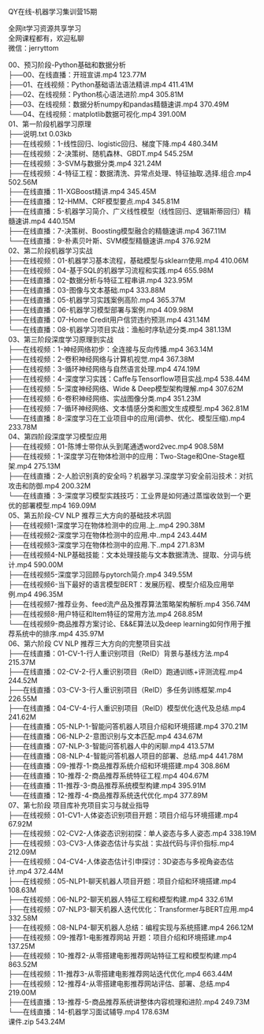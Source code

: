 QY在线-机器学习集训营15期

全网it学习资源共享学习<br>全网课程都有，欢迎私聊<br>微信：jerryttom<br>

00、预习阶段-Python基础和数据分析<br> ├──00、在线直播：开班宣讲.mp4 123.77M<br> ├──01、在线视频：Python基础语法语法精讲.mp4 411.41M<br> ├──02、在线视频：Python核心语法进阶.mp4 305.81M<br> ├──03、在线视频：数据分析numpy和pandas精髓速讲.mp4 370.49M<br> └──04、在线视频：matplotlib数据可视化.mp4 391.00M<br> 01、第一阶段机器学习原理<br> ├──说明.txt 0.03kb<br> ├──在线视频：1-线性回归、logistic回归、梯度下降.mp4 480.34M<br> ├──在线视频：2-决策树、随机森林、GBDT.mp4 545.25M<br> ├──在线视频：3-SVM与数据分类.mp4 321.24M<br> ├──在线视频：4-特征工程：数据清洗、异常点处理、特征抽取.选择.组合.mp4 502.56M<br> ├──在线直播：11-XGBoost精讲.mp4 345.45M<br> ├──在线直播：12-HMM、CRF模型要点.mp4 345.81M<br> ├──在线直播：5-机器学习简介、广义线性模型（线性回归、逻辑斯蒂回归）精髓速讲.mp4 440.15M<br> ├──在线直播：7-决策树、Boosting模型融合的精髓速讲.mp4 367.11M<br> └──在线直播：9-朴素贝叶斯、SVM模型精髓速讲.mp4 376.92M<br> 02、第二阶段机器学习实战<br> ├──在线视频：01-机器学习基本流程，基础模型与sklearn使用.mp4 410.06M<br> ├──在线视频：04-基于SQL的机器学习流程和实践.mp4 655.98M<br> ├──在线直播：02-数据分析与特征工程串讲.mp4 323.95M<br> ├──在线直播：03-图像与文本基础.mp4 333.88M<br> ├──在线直播：05-机器学习实践案例高阶.mp4 365.37M<br> ├──在线直播：06-机器学习模型部署与案例.mp4 409.98M<br> ├──在线直播：07-Home Credit用户信贷违约预测.mp4 431.14M<br> └──在线直播：08-机器学习项目实战：渔船时序轨迹分类.mp4 381.13M<br> 03、第三阶段深度学习原理到实战<br> ├──在线视频：1-神经网络初步：全连接与反向传播.mp4 363.14M<br> ├──在线视频：2-卷积神经网络与计算机视觉.mp4 367.38M<br> ├──在线视频：3-循环神经网络与自然语言处理.mp4 474.19M<br> ├──在线视频：4-深度学习实践：Caffe与Tensorflow项目实战.mp4 538.44M<br> ├──在线视频：5-深度神经网络、Wide &amp; Deep模型架构理解.mp4 307.62M<br> ├──在线视频：6-卷积神经网络、实战图像分类.mp4 351.23M<br> ├──在线视频：7-循环神经网络、文本情感分类和图文生成模型.mp4 362.81M<br> └──在线直播：8-深度学习在工业项目中的应用(调参、优化、模型压缩).mp4 233.78M<br> 04、第四阶段深度学习模型应用<br> ├──在线视频：01-陈博士带你从头到尾通透word2vec.mp4 908.58M<br> ├──在线视频：1-深度学习在物体检测中的应用：Two-Stage和One-Stage框架.mp4 275.13M<br> ├──在线直播：2-人脸识别真的安全吗？机器学习.深度学习安全前沿技术：对抗攻击和防御.mp4 200.32M<br> └──在线直播：3-深度学习模型实践技巧：工业界是如何通过蒸馏收敛到一个更优的部署模型.mp4 169.09M<br> 05、第五阶段-CV NLP 推荐三大方向的基础技术巩固<br> ├──在线视频1-深度学习在物体检测中的应用.上..mp4 290.38M<br> ├──在线视频2-深度学习在物体检测中的应用.中..mp4 243.44M<br> ├──在线视频3-深度学习在物体检测中的应用.下..mp4 271.83M<br> ├──在线视频4-NLP基础技能：文本处理技能与文本数据清洗、提取、分词与统计.mp4 590.00M<br> ├──在线视频5-深度学习回顾与pytorch简介.mp4 349.55M<br> ├──在线视频6-当下最好的语言模型BERT：发展历程、模型介绍及应用举例.mp4 496.35M<br> ├──在线视频7-推荐业务、feed流产品及推荐算法策略架构解析.mp4 356.74M<br> ├──在线视频8-用户特征和Item特征的常用方法.mp4 268.85M<br> └──在线视频9-商品推荐方案讨论、E&amp;&amp;E算法以及deep learning如何作用于推荐系统中的排序.mp4 435.97M<br> 06、第六阶段 CV NLP 推荐三大方向的完整项目实战<br> ├──在线直播：01-CV-1-行人重识别项目（ReID）背景与基线方法.mp4 215.37M<br> ├──在线直播：02-CV-2-行人重识别项目（ReID）跑通训练+评测流程.mp4 244.52M<br> ├──在线直播：03-CV-3-行人重识别项目（ReID）多任务训练框架.mp4 226.55M<br> ├──在线直播：04-CV-4-行人重识别项目（ReID）模型优化迭代及总结.mp4 241.62M<br> ├──在线直播：05-NLP-1-智能问答机器人项目介绍和环境搭建.mp4 370.21M<br> ├──在线直播：06-NLP-2-意图识别与文本匹配.mp4 434.67M<br> ├──在线直播：07-NLP-3-智能问答机器人中的闲聊.mp4 413.57M<br> ├──在线直播：08-NLP-4-智能问答机器人项目的部署、总结.mp4 441.78M<br> ├──在线直播：09-推荐-1-商品推荐系统介绍和环境搭建.mp4 308.86M<br> ├──在线直播：10-推荐-2-商品推荐系统特征工程.mp4 404.67M<br> ├──在线直播：11-推荐-3-商品推荐系统模型构建.mp4 395.91M<br> └──在线直播：12-推荐-4-商品推荐系统迭代优化.mp4 377.89M<br> 07、第七阶段 项目库补充项目实习与就业指导<br> ├──在线视频：01-CV1-人体姿态识别项目开题：项目介绍与环境搭建.mp4 67.92M<br> ├──在线视频：02-CV2-人体姿态识别初探：单人姿态与多人姿态.mp4 338.19M<br> ├──在线视频：03-CV3-人体姿态估计与实战：实战代码与评价指标.mp4 212.09M<br> ├──在线视频：04-CV4-人体姿态估计引申探讨：3D姿态与多视角姿态估计.mp4 372.44M<br> ├──在线视频：05-NLP1-聊天机器人项目开题：项目介绍和环境搭建.mp4 108.63M<br> ├──在线视频：06-NLP2-聊天机器人特征工程和模型构建.mp4 332.61M<br> ├──在线视频：07-NLP3-聊天机器人迭代优化：Transformer与BERT应用.mp4 332.58M<br> ├──在线视频：08-NLP4-聊天机器人总结：编程实现与系统搭建.mp4 266.12M<br> ├──在线视频：09-推荐1-电影推荐网站 开题：项目介绍和环境搭建.mp4 137.25M<br> ├──在线视频：10-推荐2-从零搭建电影推荐网站特征工程和模型构建.mp4 863.52M<br> ├──在线视频：11-推荐3-从零搭建电影推荐网站迭代优化.mp4 663.44M<br> ├──在线视频：12-推荐4-从零搭建电影推荐网站评估、部署、总结.mp4 219.00M<br> ├──在线直播：13-推荐-5-商品推荐系统讲整体内容梳理和进阶.mp4 249.73M<br> └──在线直播：14-机器学习面试辅导.mp4 178.63M<br> 课件.zip 543.24M